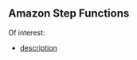 <br>

## Amazon Step Functions

Of interest:
* [description](https://awscli.amazonaws.com/v2/documentation/api/latest/reference/stepfunctions/index.html)

<br>
<br>

<br>
<br>

<br>
<br>

<br>
<br>
